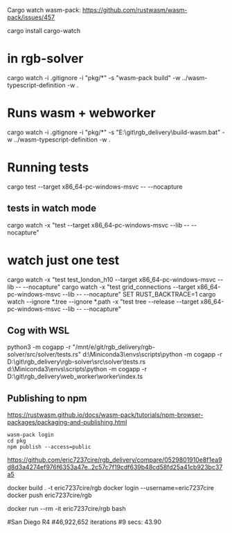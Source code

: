 
Cargo watch wasm-pack:
https://github.com/rustwasm/wasm-pack/issues/457

cargo install cargo-watch
# in rgb-solver
cargo watch -i .gitignore -i "pkg/*" -s "wasm-pack build" -w ../wasm-typescript-definition -w .

# Runs wasm + webworker
cargo watch -i .gitignore -i "pkg/*" -s "E:\git\rgb_delivery\build-wasm.bat" -w ../wasm-typescript-definition -w .

# Running tests
cargo test --target x86_64-pc-windows-msvc  -- --nocapture

## tests in watch mode
cargo watch -x "test --target x86_64-pc-windows-msvc --lib -- --nocapture"

# watch just one test
cargo watch -x "test test_london_h10 --target x86_64-pc-windows-msvc --lib -- --nocapture"
cargo watch -x "test grid_connections --target x86_64-pc-windows-msvc --lib -- --nocapture"
SET RUST_BACKTRACE=1
cargo watch --ignore *.tree --ignore *.path -x "test tree --release --target x86_64-pc-windows-msvc  --lib -- --nocapture"


## Cog with WSL
python3 -m cogapp -r "/mnt/e/git/rgb_delivery/rgb-solver/src/solver/tests.rs"
d:\Miniconda3\envs\scripts\python -m cogapp -r D:\git\rgb_delivery\rgb-solver\src\solver\tests.rs
d:\Miniconda3\envs\scripts\python -m cogapp -r D:\git\rgb_delivery\web_worker\worker\index.ts

## Publishing to npm 
https://rustwasm.github.io/docs/wasm-pack/tutorials/npm-browser-packages/packaging-and-publishing.html

```
wasm-pack login
cd pkg
npm publish --access=public
```

https://github.com/eric7237cire/rgb_delivery/compare/0529801910e8f1ea9d8d3a4274ef976f6353a47e..2c57c7f19cdf639b48cd58fd25a41cb923bc37a5

docker build . -t eric7237cire/rgb
docker login --username=eric7237cire
docker push eric7237cire/rgb

docker run --rm  -it eric7237cire/rgb bash

#San Diego R4
#46,922,652 iterations
#9 secs: 43.90